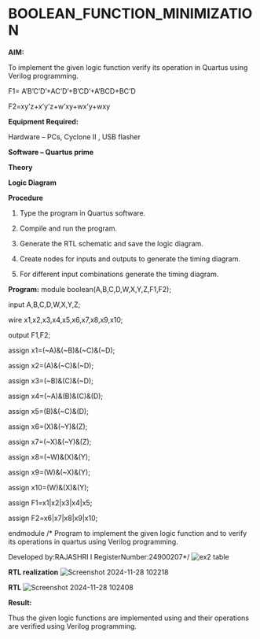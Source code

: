 # BOOLEAN_FUNCTION_MINIMIZATION

**AIM:**

To implement the given logic function verify its operation in Quartus using Verilog programming.

F1= A’B’C’D’+AC’D’+B’CD’+A’BCD+BC’D 

F2=xy’z+x’y’z+w’xy+wx’y+wxy

**Equipment Required:**

Hardware – PCs, Cyclone II , USB flasher

**Software – Quartus prime**

**Theory**

**Logic Diagram**

**Procedure**

1.	Type the program in Quartus software.

2.	Compile and run the program.

3.	Generate the RTL schematic and save the logic diagram.

4.	Create nodes for inputs and outputs to generate the timing diagram.

5.	For different input combinations generate the timing diagram.


**Program:**
module boolean(A,B,C,D,W,X,Y,Z,F1,F2);

input A,B,C,D,W,X,Y,Z;

wire x1,x2,x3,x4,x5,x6,x7,x8,x9,x10;

output F1,F2;

assign x1=(~A)&(~B)&(~C)&(~D);

assign x2=(A)&(~C)&(~D);

assign x3=(~B)&(C)&(~D);

assign x4=(~A)&(B)&(C)&(D);

assign x5=(B)&(~C)&(D);

assign x6=(X)&(~Y)&(Z);

assign x7=(~X)&(~Y)&(Z);

assign x8=(~W)&(X)&(Y);

assign x9=(W)&(~X)&(Y);

assign x10=(W)&(X)&(Y);

assign F1=x1|x2|x3|x4|x5;

assign F2=x6|x7|x8|x9|x10;

endmodule
/* Program to implement the given logic function and to verify its operations in quartus using Verilog programming. 

Developed by:RAJASHRI I RegisterNumber:24900207*/
![ex2 table](https://github.com/user-attachments/assets/5dd06356-2b5e-4209-a01a-9706800a8872)


**RTL realization**
![Screenshot 2024-11-28 102218](https://github.com/user-attachments/assets/647652f5-7f92-4c25-9238-7c08ede8aa83)



**RTL**
![Screenshot 2024-11-28 102408](https://github.com/user-attachments/assets/e98204d2-529f-499e-8c41-9d74035f4c75)


**Result:**

Thus the given logic functions are implemented using and their operations are verified using Verilog programming.

